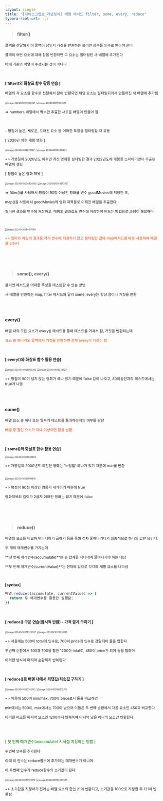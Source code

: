 ```yaml
---
layout: single
title: "[자바스크립트_개념정리] 배열 메서드 filter, some, every, reduce"
typora-root-url: ../
---
```






> #### filter()



<span style="font-size:85%">콜백을 전달해서 이 콜백이 참인지 거짓을 반환하는 불리언 함수를 인수로 받아야 한다</span>

<span style="font-size:85%">콜백이 어떤 요소에 대해 참을 반환하면 그 요소는 필터링된 새 배열에 추가된다</span>

<span style="font-size:85%">이때 기존의 배열이 수정되는 것이 아니다</span>

<br>

**<span style="font-size:90%">[ filter()와 화살표 함수 활용 연습 ]</span>**

<span style="font-size:85%">배열의 각 요소를 함수로 전달해서 참이 반환되면 해당 요소는 필터링되어서 만들어진 새 배열에 추가됨</span>

<img src="/images/2024-04-07-method_array2/image-20240410111320395.png" alt="image-20240410111320395" style="zoom:50%;" />

<img src="/images/2024-04-07-method_array2/image-20240410111333578.png" alt="image-20240410111333578" style="zoom:50%;" />

<span style="font-size:85%">=> numbers 배열에서 짝수만 추출한 새로운 배열이 만들어 짐</span>



<br>

<span style="font-size:85%">- 평점이 높은, 새로운, 오래된 요소 등 어떠한 특징을 필터링할 때 유용</span>



<span style="font-size:85%">[ 2020년 이후 개봉 영화 ]</span>

<img src="/images/2024-04-07-method_array2/image-20240410142221921.png" alt="image-20240410142221921" style="zoom:50%;" />

<img src="/images/2024-04-07-method_array2/image-20240410142311333.png" alt="image-20240410142311333" style="zoom:50%;" />

<span style="font-size:85%">=> 개봉일이 2020년도 이후인 최신 영화를 필터링한 결과 2022년도에 개봉한 스파이더맨이 추출된 배열이 생김</span>

<bt>



<span style="font-size:85%">[ 평점이 높은 영화 제목 ]</span>

<img src="/images/2024-04-07-method_array2/image-20240415004828355.png" alt="image-20240415004828355" style="zoom:50%;" />

<img src="/images/2024-04-07-method_array2/image-20240410143513407.png" alt="image-20240410143513407" style="zoom:50%;" />

<span style="font-size:85%">=> filter()를 사용해서 평점이 90점 이상인 영화를 변수 goodMovies에 저장한 후, </span>

<span style="font-size:85%"> map()을 사용해서 goodMovies의 영화 제목들로 이뤄진 배열을 추출한다.</span>

<span style="font-size:85%">필터한 결과를 변수에 저장하고, 매핑의 결과값도 변수에 저장하여 만드는 방법으로 과정이 복잡하다</span>

<br>

<br>

<img src="/images/2024-04-07-method_array2/image-20240410144417789.png" alt="image-20240410144417789" style="zoom:50%;" />

<span style="font-size:85%; color:orangered">=> 필터와 매핑의 결과를 각각 변수에 저장하지 않고 필터링한 값에 map메서드를 바로 사용하여 배열을 만든다</span>

<br>

<br>

<br>



> #### some(), every()



<span style="font-size:85%">불리언 메서드로 어떠한 특성을 테스트할 수 있는 방법</span>

<span style="font-size:85%">새 배열을 반환하는 map, filter 메서드와 달리 some, every는 항상 참이나 거짓을 반환</span>

<br>

<br>

#### every()



<span style="font-size:85%">배열 내의 모든 요소가 every() 메서드를 통해 테스트를 거쳐서 참, 거짓을 반환하는데</span>

<span style="font-size:85%; color:orangered">요소 중 하나라도 콜백에서 거짓을 반환하면 전체 every가 거짓이 됨</span>

<br>

**<span style="font-size:90%">[ every()와 화살표 함수 활용 연습]</span>**

<img src="/images/2024-04-07-method_array2/image-20240410153003393.png" alt="image-20240410153003393" style="zoom:50%;" />



<img src="/images/2024-04-07-method_array2/image-20240410153331211.png" alt="image-20240410153331211" style="zoom:50%;" />

<span style="font-size:85%">=> 평점이 90이 넘지 않는 영화가 하나 있기 때문에 false 값이 나오고, 80이상인지의 테스트에서는 true가 나옴</span>

<br>

<br>

#### some()



<span style="font-size:85%">배열 요소 중 하나 또는 일부가 테스트를 통과하는지의 여부를 판단</span>

<span style="font-size:85%; color:orangered">배열 중 참인 요소가 하나 이상이면 참을 반환</span>

<br>

**<span style="font-size:90%">[ some()와 화살표 함수 활용 연습]</span>**

<img src="/images/2024-04-07-method_array2/image-20240410153655805.png" alt="image-20240410153655805" style="zoom:50%;" />

<span style="font-size:85%">=> 개봉일이 2000년도 이전인 영화는 '노팅힐' 하나가 있기 때문에 true를 반환</span>

<br>

<img src="/images/2024-04-07-method_array2/image-20240410153919879.png" alt="image-20240410153919879" style="zoom:50%;" />

<span style="font-size:85%">=> 평점이 90점 이상인 영화가 세개이기 때문에 true</span>

<span style="font-size:85%">영화제목의 길이가 2글자 이하인 영화는 없기 때문에 false</span>



<br>

<br>

<br>

>  #### reduce()



<span style="font-size:85%">배열의 요소를 비교하거나 더하기 곱하기 등을 통해 점차 줄여나가다가 최종적으로 하나의 값만 남긴다.</span>

<span style="font-size:85%">두 개의 매개변수를 가지는데</span>

<span style="font-size:85%">**첫 번째 매개변수(accumulate)**는 총 합계를 나타내며 줄여나가야 하는 대상</span>

<span style="font-size:85%">**두 번째 매개변수(currentValue)**는 현재의 값으로 각각의 개별 요소를 나타냄</span>

<br>

**<span style="font-size:90%">[syntax]</span>**

```javascript
배열.reduce((accumulate, currentValue) => {
  return 두 매개변수를 활용한 실행문;
})
```

<br>

**<span style="font-size:90%">[ reduce() 구문 연습(암시적 반환) - 가격 합계 구하기 ]</span>**

<img src="/images/2024-04-07-method_array2/image-20240410174322307.png" alt="image-20240410174322307" style="zoom:50%;" />

<img src="/images/2024-04-07-method_array2/image-20240410174335185.png" alt="image-20240410174335185" style="zoom:50%;" />

<span style="font-size:85%">=> 처음에는 500이 total에 인수로, 700이 price에 인수로 전달되어 둘을 합한다</span>

<span style="font-size:85%"> 두번째 순환에서 500과 700을 합한 1200이 total로, 450이 price가 되어 둘을 합하며</span>

<span style="font-size:85%"> 이러한 방식이 마지막 순환까지 반복된다</span>

<br>

**<span style="font-size:90%">[ reduce()로 배열 내에서 최댓값/최솟값 구하기 ]</span>**

<img src="/images/2024-04-07-method_array2/image-20240410180142742.png" alt="image-20240410180142742" style="zoom:50%;" />

<img src="/images/2024-04-07-method_array2/image-20240410180217703.png" alt="image-20240410180217703" style="zoom:50%;" />

<span style="font-size:85%">=> 처음에 500이 min/max, 700이 price로서 둘을 비교하면</span>

<span style="font-size:85%"> min에서는 500이, max에서는 700이 남으며 이들은 두 번째 순환에서 다음 요소인 450과 비교한다</span>

<span style="font-size:85%"> 이러한 비교를 마지막 요소인 1200까지 반복하여 마지막 남은 하나의 요소만 반환한다</span>

<br>

<br>

<span style="font-size:90%; color:green">[ 첫 번째 매개변수(accumulate) 시작점 지정하는 방법 ]</span>

<span style="font-size:85%">두번째 인수를 추가한다</span>

<span style="font-size:85%">이때 이 인수는 reduce함수에 추가하는 매개변수가 아니며</span>

<span style="font-size:85%">이 두번째 인수가 reduce함수의 초기값이 된다</span>
<br>

<img src="/images/2024-04-07-method_array2/image-20240410183120019.png" alt="image-20240410183120019" style="zoom:50%;" />

<img src="/images/2024-04-07-method_array2/image-20240410183245535.png" alt="image-20240410183245535" style="zoom:50%;" />

<span style="font-size:85%">=> 초기값을 지정하기 전에는 배열 요소의 합인 21이 반환되고, 초기값을 100으로 지정한 후 121이 반환됨</span>

